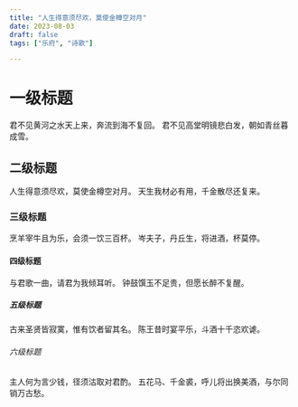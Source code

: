 ```yaml
---
title: "人生得意须尽欢，莫使金樽空对月"
date: 2023-08-03
draft: false
tags: ["乐府", "诗歌"]

---
```


# 一级标题
君不见黄河之水天上来，奔流到海不复回。
君不见高堂明镜悲白发，朝如青丝暮成雪。
## 二级标题
人生得意须尽欢，莫使金樽空对月。
天生我材必有用，千金散尽还复来。
### 三级标题
烹羊宰牛且为乐，会须一饮三百杯。
岑夫子，丹丘生，将进酒，杯莫停。
#### 四级标题
与君歌一曲，请君为我倾耳听。
钟鼓馔玉不足贵，但愿长醉不复醒。
##### 五级标题
古来圣贤皆寂寞，惟有饮者留其名。
陈王昔时宴平乐，斗酒十千恣欢谑。
###### 六级标题
主人何为言少钱，径须沽取对君酌。
五花马、千金裘，呼儿将出换美酒，与尔同销万古愁。
